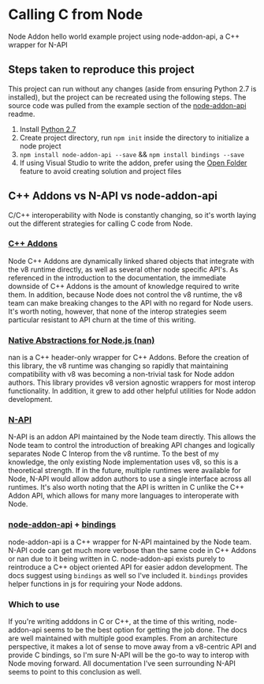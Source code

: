 # Calling C from Node
Node Addon hello world example project using node-addon-api, a C++ wrapper for N-API
## Steps taken to reproduce this project
This project can run without any changes (aside from ensuring Python 2.7 is installed), but the project can be recreated using the following steps. The source code was pulled from the example section of the [node-addon-api](https://github.com/nodejs/node-addon-api) readme.
1. Install [Python 2.7](https://www.python.org/downloads/release/python-2713/)
2. Create project directory, run `npm init` inside the directory to initialize a node project
3. `npm install node-addon-api --save` && `npm install bindings --save`
4. If using Visual Studio to write the addon, prefer using the [Open Folder](https://docs.microsoft.com/en-us/cpp/ide/non-msbuild-projects?view=vs-2017) feature to avoid creating solution and project files
## C++ Addons vs N-API vs node-addon-api
C/C++ interoperability with Node is constantly changing, so it's worth laying out the different strategies for calling C code from Node.
### [C++ Addons](https://nodejs.org/api/addons.html)
Node C++ Addons are dynamically linked shared objects that integrate with the v8 runtime directly, as well as several other node specific API's. As referenced in the introduction to the documentation, the immediate downside of C++ Addons is the amount of knowledge required to write them. In addition, because Node does not control the v8 runtime, the v8 team can make breaking changes to the API with no regard for Node users. It's worth noting, however, that none of the interop strategies seem particular resistant to API churn at the time of this writing.
### [Native Abstractions for Node.js (nan)](https://github.com/nodejs/nan)
nan is a C++ header-only wrapper for C++ Addons. Before the creation of this library, the v8 runtime was changing so rapidly that maintaining compatibility with v8 was becoming a non-trivial task for Node addon authors. This library provides v8 version agnostic wrappers for most interop functionality. In addition, it grew to add other helpful utilities for Node addon development.
### [N-API](https://nodejs.org/api/n-api.html)
N-API is an addon API maintained by the Node team directly. This allows the Node team to control the introduction of breaking API changes and logically separates Node C Interop from the v8 runtime. To the best of my knowledge, the only existing Node implementation uses v8, so this is a theoretical strength. If in the future, multiple runtimes were available for Node, N-API would allow addon authors to use a single interface across all runtimes. It's also worth noting that the API is written in C unlike the C++ Addon API, which allows for many more languages to interoperate with Node. 
### [node-addon-api](https://github.com/nodejs/node-addon-api) + [bindings](https://www.npmjs.com/package/bindings)
node-addon-api is a C++ wrapper for N-API maintained by the Node team. N-API code can get much more verbose than the same code in C++ Addons or nan due to it being written in C. node-addon-api exists purely to reintroduce a C++ object oriented API for easier addon development. The docs suggest using `bindings` as well so I've included it. `bindings` provides helper functions in js for requiring your Node addons. 
### Which to use
If you're writing adddons in C or C++, at the time of this writing, node-addon-api seems to be the best option for getting the job done. The docs are well maintained with multiple good examples. From an architecture perspective, it makes a lot of sense to move away from a v8-centric API and provide C bindings, so I'm sure N-API will be the go-to way to interop with Node moving forward. All documentation I've seen surrounding N-API seems to point to this conclusion as well.
